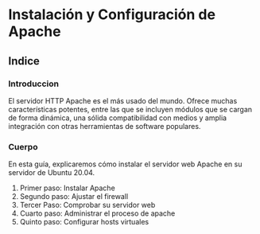 # Instalación y Configuración de Apache
## Indice
### Introduccion
El servidor HTTP Apache es el más usado del mundo. Ofrece muchas características potentes, entre las que se incluyen módulos que se cargan de forma dinámica, una sólida compatibilidad con medios y amplia integración con otras herramientas de software populares.

### Cuerpo

En esta guía, explicaremos cómo instalar el servidor web Apache en su servidor de Ubuntu 20.04.

1. Primer paso: Instalar Apache
2. Segundo paso: Ajustar el firewall
3. Tercer Paso: Comprobar su servidor web
4. Cuarto paso: Administrar el proceso de apache
5. Quinto paso: Configurar hosts virtuales





##
##
##
##
